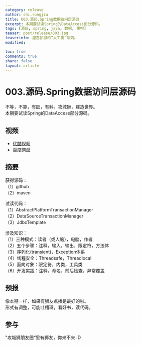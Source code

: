 ```yaml
---
category: release
author: shi.rongjiu
title: 003.源码.Spring数据访问层源码
excerpt: 本期要试读Spring的DataAccess部分源码。
tags: [源码, spring, java, 数据, 重构]
teaser: post/release/003.jpg
teaserinfo: 鎏嘉拍摄的“大工美”系列。
modified: 

toc: true
comments: true
share: false
layout: article
---
```


# 003.源码.Spring数据访问层源码

不等，不靠，有囧，有料。攻城狮，建造世界。  
本期要试读Spring的DataAccess部分源码。  

## 视频

  * [优酷视频](http://v.youku.com/v_show/id_XNzY2NDI0ODc2.html)
  * [百度网盘](http://pan.baidu.com/share/link?shareid=3935315343&uk=1380913564&fid=883715235375715)

## 摘要

获得源码：  
（1）github  
（2）maven  

试读代码：  
（1）AbstractPlatformTransactionManager  
（2）DataSourceTransactionManager  
（3）JdbcTemplate  

涉及知识：  
（1）三种模式：读者（或人脑），电脑，作者  
（2）五个步骤：注释，输入，输出，限定符，方法体  
（3）序列化(transient)，Exception体系  
（4）线程安全：Threadsafe，Threadlocal  
（5）面向对象：限定符，内类，工具类  
（6）开发实践：注释，命名，前后检查，异常覆盖  

## 预报

像本期一样，如果有狮友点播是最好的啦。  
形式有调整，可能吐槽班，看好书，读代码。  

## 参与

"攻城狮朋友圈“里有狮友，你来不来 :D  
